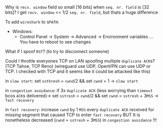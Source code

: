 Why is `recv. window` field so small [16 bits] when `seq. nr. field` is [32 bits]?
I get `recv. window` <= 1/2 `seq. nr. field`, but thats a huge difference

To add `wireshark` to `$PATH`:
- Windows:
	- Control Panel -> System -> Advanced -> Environment variables ...
	  You have to reboot to see changes


What if I spoof `RST`? (to try to disconnect someone)


Could I throttle everyones TCP on LAN spoofing multiple `duplicate ACK`s? (TCP Tahoe, TCP Reno)
(wireguard use UDP, OpenVPN can use UDP or TCP. I checked with TCP and it seems like it could be attacked like this)

in `slow start`:
set `ssthresh` = `cwnd`/2 && set `cwnd` = 1 -> `slow start`

in `congestion avoidance`:
if 3x `duplicate ACK` (less worrying than `timeout` bcos `ACK`s delivered)-> set `sstresh` = `cwnd`/2 && set `cwnd` = `sstresh` + 3`MSS` -> `fast recovery`

in `fast recovery`:
increase `cwnd` by 1 `MSS` every `duplicate ACK`  received for missing segment that caused TCP to enter `fast recovery`
BUT
It is nonetheless decreased (`cwnd` = `sstresh` + 3`MSS`) in `congestion avoidance` !!!